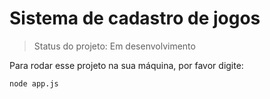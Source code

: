 <h1> Sistema de cadastro de jogos</h1>

> Status do projeto: Em desenvolvimento

Para rodar esse projeto na sua máquina, por favor digite:

```
node app.js
```
        
